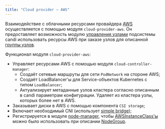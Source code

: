 ```yaml
---
title: "Cloud provider — AWS"
---
```


Взаимодействие с облачными ресурсами провайдера [AWS](https://aws.amazon.com/) осуществляется с помощью модуля `cloud-provider-aws`. Он предоставляет возможность модулю [управления узлами](/modules/040-node-manager) подсистемы candi использовать ресурсы AWS при заказе узлов для описанной [группы узлов](/modules/040-node-manager/cr.html#nodegroup).

Функционал модуля `cloud-provider-aws`:
- Управляет ресурсами AWS с помощью модуля `cloud-controller-manager`:
    * Создаёт сетевые маршруты для сети `PodNetwork` на стороне AWS;
    * Создаёт LoadBalancer'ы для Service-объектов Kubernetes с типом `LoadBalancer`;
    * Актуализирует метаданные узлов кластера согласно описанным в candi параметрам конфигурации. Удаляет из кластера узлы, которых более нет в AWS.
- Заказывает диски в AWS с помощью компонента `CSI storage`;
- Включает необходимый CNI (использует [simple bridge](/modules/035-cni-simple-bridge/));
- Регистрируется в модуле [node-manager](/modules/040-node-manager/), чтобы [AWSInstanceClass'ы](cr.html#awsinstanceclass) можно было использовать при описании [NodeGroup](/modules/040-node-manager/cr.html#nodegroup).

